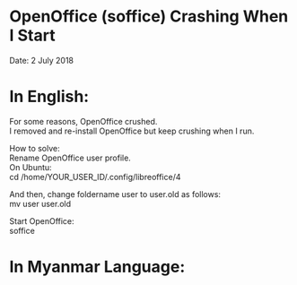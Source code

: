 # OpenOffice (soffice) Crashing When I Start

Date: 2 July 2018

# In English:

For some reasons, OpenOffice crushed.   
I removed and re-install OpenOffice but keep crushing when I run.  

How to solve:  
Rename OpenOffice user profile.  
On Ubuntu:  
cd /home/YOUR_USER_ID/.config/libreoffice/4  

And then, change foldername user to user.old as follows:  
mv user user.old  

Start OpenOffice:  
soffice  

# In Myanmar Language:

